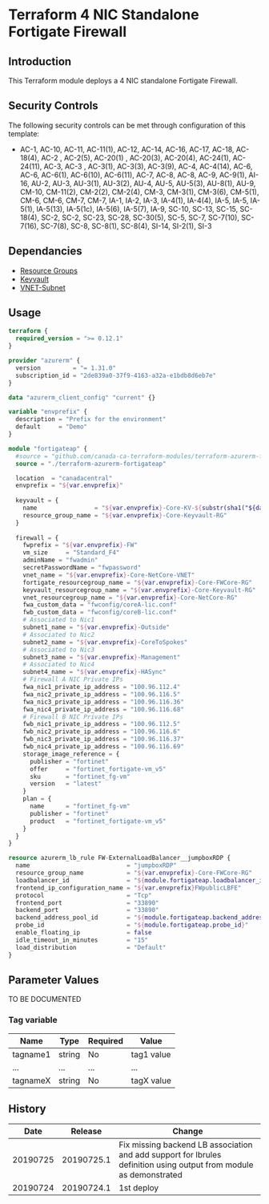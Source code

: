# Terraform 4 NIC Standalone Fortigate Firewall

## Introduction

This Terraform module deploys a 4 NIC standalone Fortigate Firewall.

## Security Controls

The following security controls can be met through configuration of this template:

* AC-1, AC-10, AC-11, AC-11(1), AC-12, AC-14, AC-16, AC-17, AC-18, AC-18(4), AC-2 , AC-2(5), AC-20(1) , AC-20(3), AC-20(4), AC-24(1), AC-24(11), AC-3, AC-3 , AC-3(1), AC-3(3), AC-3(9), AC-4, AC-4(14), AC-6, AC-6, AC-6(1), AC-6(10), AC-6(11), AC-7, AC-8, AC-8, AC-9, AC-9(1), AI-16, AU-2, AU-3, AU-3(1), AU-3(2), AU-4, AU-5, AU-5(3), AU-8(1), AU-9, CM-10, CM-11(2), CM-2(2), CM-2(4), CM-3, CM-3(1), CM-3(6), CM-5(1), CM-6, CM-6, CM-7, CM-7, IA-1, IA-2, IA-3, IA-4(1), IA-4(4), IA-5, IA-5, IA-5(1), IA-5(13), IA-5(1c), IA-5(6), IA-5(7), IA-9, SC-10, SC-13, SC-15, SC-18(4), SC-2, SC-2, SC-23, SC-28, SC-30(5), SC-5, SC-7, SC-7(10), SC-7(16), SC-7(8), SC-8, SC-8(1), SC-8(4), SI-14, SI-2(1), SI-3

## Dependancies

* [Resource Groups](https://github.com/canada-ca-azure-templates/resourcegroups/blob/master/readme.md)
* [Keyvault](https://github.com/canada-ca-azure-templates/keyvaults/blob/master/readme.md)
* [VNET-Subnet](https://github.com/canada-ca-azure-templates/vnet-subnet/blob/master/readme.md)

## Usage

```terraform
terraform {
  required_version = ">= 0.12.1"
}

provider "azurerm" {
  version         = "= 1.31.0"
  subscription_id = "2de839a0-37f9-4163-a32a-e1bdb8d6eb7e"
}

data "azurerm_client_config" "current" {}

variable "envprefix" {
  description = "Prefix for the environment"
  default     = "Demo"
}

module "fortigateap" {
  #source = "github.com/canada-ca-terraform-modules/terraform-azurerm-fortigateap?ref=20190725.1"
  source = "./terraform-azurerm-fortigateap"

  location  = "canadacentral"
  envprefix = "${var.envprefix}"
  
  keyvault = {
    name                = "${var.envprefix}-Core-KV-${substr(sha1("${data.azurerm_client_config.current.subscription_id}${var.envprefix}-Core-Keyvault-RG"),0,8)}"
    resource_group_name = "${var.envprefix}-Core-Keyvault-RG"
  }
  
  firewall = {
    fwprefix = "${var.envprefix}-FW"
    vm_size     = "Standard_F4"
    adminName = "fwadmin"
    secretPasswordName = "fwpassword"
    vnet_name = "${var.envprefix}-Core-NetCore-VNET"
    fortigate_resourcegroup_name = "${var.envprefix}-Core-FWCore-RG"
    keyvault_resourcegroup_name = "${var.envprefix}-Core-Keyvault-RG"
    vnet_resourcegroup_name = "${var.envprefix}-Core-NetCore-RG"
    fwa_custom_data = "fwconfig/coreA-lic.conf"
    fwb_custom_data = "fwconfig/coreB-lic.conf"
    # Associated to Nic1
    subnet1_name = "${var.envprefix}-Outside"
    # Associated to Nic2
    subnet2_name = "${var.envprefix}-CoreToSpokes"
    # Associated to Nic3
    subnet3_name = "${var.envprefix}-Management"
    # Associated to Nic4
    subnet4_name = "${var.envprefix}-HASync"
    # Firewall A NIC Private IPs
    fwa_nic1_private_ip_address = "100.96.112.4"
    fwa_nic2_private_ip_address = "100.96.116.5"
    fwa_nic3_private_ip_address = "100.96.116.36"
    fwa_nic4_private_ip_address = "100.96.116.68"
    # Firewall B NIC Private IPs
    fwb_nic1_private_ip_address = "100.96.112.5"
    fwb_nic2_private_ip_address = "100.96.116.6"
    fwb_nic3_private_ip_address = "100.96.116.37"
    fwb_nic4_private_ip_address = "100.96.116.69"
    storage_image_reference = {
      publisher = "fortinet"
      offer     = "fortinet_fortigate-vm_v5"
      sku       = "fortinet_fg-vm"
      version   = "latest"
    }
    plan = {
      name      = "fortinet_fg-vm"
      publisher = "fortinet"
      product   = "fortinet_fortigate-vm_v5"
    }
  }
}

resource azurerm_lb_rule FW-ExternalLoadBalancer__jumpboxRDP {
  name                           = "jumpboxRDP"
  resource_group_name            = "${var.envprefix}-Core-FWCore-RG"
  loadbalancer_id                = "${module.fortigateap.loadbalancer_id}"
  frontend_ip_configuration_name = "${var.envprefix}FWpublicLBFE"
  protocol                       = "Tcp"
  frontend_port                  = "33890"
  backend_port                   = "33890"
  backend_address_pool_id        = "${module.fortigateap.backend_address_pool_id}"
  probe_id                       = "${module.fortigateap.probe_id}"
  enable_floating_ip             = false
  idle_timeout_in_minutes        = "15"
  load_distribution              = "Default"
}
```

## Parameter Values

TO BE DOCUMENTED

### Tag variable

| Name     | Type   | Required | Value      |
| -------- | ------ | -------- | ---------- |
| tagname1 | string | No       | tag1 value |
| ...      | ...    | ...      | ...        |
| tagnameX | string | No       | tagX value |

## History

| Date     | Release    | Change                                                                                                             |
| -------- | ---------- | ------------------------------------------------------------------------------------------------------------------ |
| 20190725 | 20190725.1 | Fix missing backend LB association and add support for lbrules definition using output from module as demonstrated |
| 20190724 | 20190724.1 | 1st deploy                                                                                                         |
